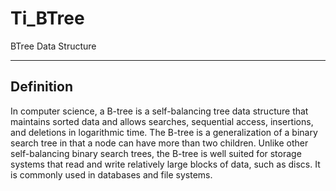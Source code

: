 # Ti_BTree
BTree Data Structure

---

## Definition

In computer science, a B-tree is a self-balancing tree data structure that maintains sorted data and allows searches, sequential access, insertions, and deletions in logarithmic time. The B-tree is a generalization of a binary search tree in that a node can have more than two children. Unlike other self-balancing binary search trees, the B-tree is well suited for storage systems that read and write relatively large blocks of data, such as discs. It is commonly used in databases and file systems.
